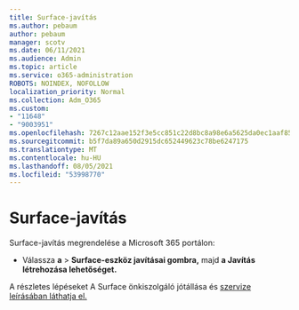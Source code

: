 ```yaml
---
title: Surface-javítás
ms.author: pebaum
author: pebaum
manager: scotv
ms.date: 06/11/2021
ms.audience: Admin
ms.topic: article
ms.service: o365-administration
ROBOTS: NOINDEX, NOFOLLOW
localization_priority: Normal
ms.collection: Adm_O365
ms.custom:
- "11648"
- "9003951"
ms.openlocfilehash: 7267c12aae152f3e5cc851c22d8bc8a98e6a5625da0ec1aaf85d2dc3f82f8144
ms.sourcegitcommit: b5f7da89a650d2915dc652449623c78be6247175
ms.translationtype: MT
ms.contentlocale: hu-HU
ms.lasthandoff: 08/05/2021
ms.locfileid: "53998770"
---
```

# <a name="surface-repairs"></a>Surface-javítás

Surface-javítás megrendelése a Microsoft 365 portálon:

- Válassza **a**  >  **Surface-eszköz javításai gombra,** majd **a Javítás létrehozása lehetőséget.** 

A részletes lépéseket A Surface önkiszolgáló jótállása és [szervize leírásában láthatja el.](/surface/self-serve-warranty-service)